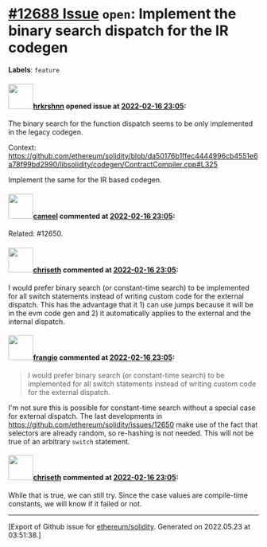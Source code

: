 # [\#12688 Issue](https://github.com/ethereum/solidity/issues/12688) `open`: Implement the binary search dispatch for the IR codegen
**Labels**: `feature`


#### <img src="https://avatars.githubusercontent.com/u/13174375?u=52d702cb6bec53b561afa293cf9cd53ef7a63924&v=4" width="50">[hrkrshnn](https://github.com/hrkrshnn) opened issue at [2022-02-16 23:05](https://github.com/ethereum/solidity/issues/12688):


The binary search for the function dispatch seems to be only implemented in the legacy codegen.

Context:
https://github.com/ethereum/solidity/blob/da50176b1ffec4444996cb4551e6a78f99bd2990/libsolidity/codegen/ContractCompiler.cpp#L325

Implement the same for the IR based codegen.


#### <img src="https://avatars.githubusercontent.com/u/137030?v=4" width="50">[cameel](https://github.com/cameel) commented at [2022-02-16 23:05](https://github.com/ethereum/solidity/issues/12688#issuecomment-1042425092):

Related: #12650.

#### <img src="https://avatars.githubusercontent.com/u/9073706?v=4" width="50">[chriseth](https://github.com/chriseth) commented at [2022-02-16 23:05](https://github.com/ethereum/solidity/issues/12688#issuecomment-1042717886):

I would prefer binary search (or constant-time search) to be implemented for all switch statements instead of writing custom code for the external dispatch. This has the advantage that it 1) can use jumps because it will be in the evm code gen and 2) it automatically applies to the external and the internal dispatch.

#### <img src="https://avatars.githubusercontent.com/u/481465?v=4" width="50">[frangio](https://github.com/frangio) commented at [2022-02-16 23:05](https://github.com/ethereum/solidity/issues/12688#issuecomment-1043035327):

>I would prefer binary search (or constant-time search) to be implemented for all switch statements instead of writing custom code for the external dispatch.

I'm not sure this is possible for constant-time search without a special case for external dispatch. The last developments in https://github.com/ethereum/solidity/issues/12650 make use of the fact that selectors are already random, so re-hashing is not needed. This will not be true of an arbitrary `switch` statement.

#### <img src="https://avatars.githubusercontent.com/u/9073706?v=4" width="50">[chriseth](https://github.com/chriseth) commented at [2022-02-16 23:05](https://github.com/ethereum/solidity/issues/12688#issuecomment-1043205441):

While that is true, we can still try. Since the case values are compile-time constants, we will know if it failed or not.


-------------------------------------------------------------------------------



[Export of Github issue for [ethereum/solidity](https://github.com/ethereum/solidity). Generated on 2022.05.23 at 03:51:38.]
